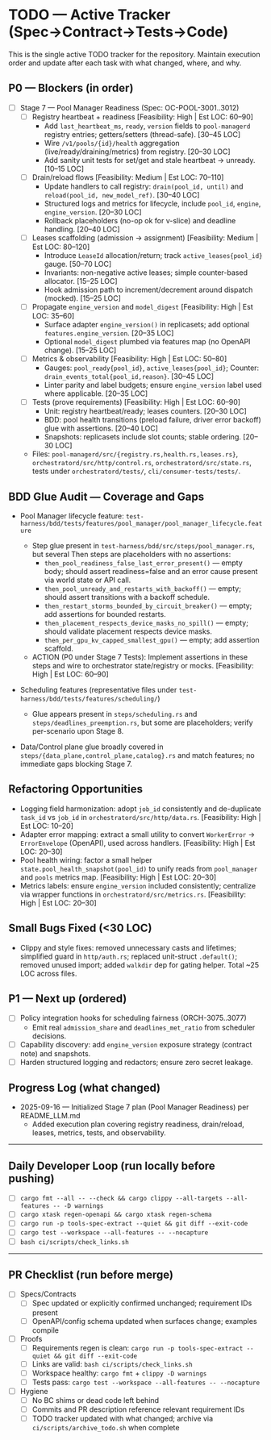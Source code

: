 # TODO — Active Tracker (Spec→Contract→Tests→Code)

This is the single active TODO tracker for the repository. Maintain execution order and update after each task with what changed, where, and why.

## P0 — Blockers (in order)

- [ ] Stage 7 — Pool Manager Readiness (Spec: OC-POOL-3001..3012)
  - [ ] Registry heartbeat + readiness [Feasibility: High | Est LOC: 60–90]
    - Add `last_heartbeat_ms`, `ready`, `version` fields to `pool-managerd` registry entries; getters/setters (thread-safe). [30–45 LOC]
    - Wire `/v1/pools/{id}/health` aggregation (live/ready/draining/metrics) from registry. [20–30 LOC]
    - Add sanity unit tests for set/get and stale heartbeat -> unready. [10–15 LOC]
  - [ ] Drain/reload flows [Feasibility: Medium | Est LOC: 70–110]
    - Update handlers to call registry: `drain(pool_id, until)` and `reload(pool_id, new_model_ref)`. [30–40 LOC]
    - Structured logs and metrics for lifecycle, include `pool_id`, `engine`, `engine_version`. [20–30 LOC]
    - Rollback placeholders (no-op ok for v-slice) and deadline handling. [20–40 LOC]
  - [ ] Leases scaffolding (admission → assignment) [Feasibility: Medium | Est LOC: 80–120]
    - Introduce `LeaseId` allocation/return; track `active_leases{pool_id}` gauge. [50–70 LOC]
    - Invariants: non-negative active leases; simple counter-based allocator. [15–25 LOC]
    - Hook admission path to increment/decrement around dispatch (mocked). [15–25 LOC]
  - [ ] Propagate `engine_version` and `model_digest` [Feasibility: High | Est LOC: 35–60]
    - Surface adapter `engine_version()` in replicasets; add optional `features.engine_version`. [20–35 LOC]
    - Optional `model_digest` plumbed via features map (no OpenAPI change). [15–25 LOC]
  - [ ] Metrics & observability [Feasibility: High | Est LOC: 50–80]
    - Gauges: `pool_ready{pool_id}`, `active_leases{pool_id}`; Counter: `drain_events_total{pool_id,reason}`. [30–45 LOC]
    - Linter parity and label budgets; ensure `engine_version` label used where applicable. [20–35 LOC]
  - [ ] Tests (prove requirements) [Feasibility: High | Est LOC: 60–90]
    - Unit: registry heartbeat/ready; leases counters. [20–30 LOC]
    - BDD: pool health transitions (preload failure, driver error backoff) glue with assertions. [20–40 LOC]
    - Snapshots: replicasets include slot counts; stable ordering. [20–30 LOC]
  - Files: `pool-managerd/src/{registry.rs,health.rs,leases.rs}`, `orchestratord/src/http/control.rs`, `orchestratord/src/state.rs`, tests under `orchestratord/tests/`, `cli/consumer-tests/tests/`.

## BDD Glue Audit — Coverage and Gaps

- Pool Manager lifecycle feature: `test-harness/bdd/tests/features/pool_manager/pool_manager_lifecycle.feature`
  - Step glue present in `test-harness/bdd/src/steps/pool_manager.rs`, but several Then steps are placeholders with no assertions:
    - `then_pool_readiness_false_last_error_present()` — empty body; should assert readiness=false and an error cause present via world state or API call.
    - `then_pool_unready_and_restarts_with_backoff()` — empty; should assert transitions with a backoff schedule.
    - `then_restart_storms_bounded_by_circuit_breaker()` — empty; add assertions for bounded restarts.
    - `then_placement_respects_device_masks_no_spill()` — empty; should validate placement respects device masks.
    - `then_per_gpu_kv_capped_smallest_gpu()` — empty; add assertion scaffold.
  - ACTION (P0 under Stage 7 Tests): Implement assertions in these steps and wire to orchestrator state/registry or mocks. [Feasibility: High | Est LOC: 60–90]

- Scheduling features (representative files under `test-harness/bdd/tests/features/scheduling/`)
  - Glue appears present in `steps/scheduling.rs` and `steps/deadlines_preemption.rs`, but some are placeholders; verify per-scenario upon Stage 8.

- Data/Control plane glue broadly covered in `steps/{data_plane,control_plane,catalog}.rs` and match features; no immediate gaps blocking Stage 7.

## Refactoring Opportunities

- Logging field harmonization: adopt `job_id` consistently and de-duplicate `task_id` vs `job_id` in `orchestratord/src/http/data.rs`. [Feasibility: High | Est LOC: 10–20]
- Adapter error mapping: extract a small utility to convert `WorkerError` -> `ErrorEnvelope` (OpenAPI), used across handlers. [Feasibility: High | Est LOC: 20–30]
- Pool health wiring: factor a small helper `state.pool_health_snapshot(pool_id)` to unify reads from `pool_manager` and `pools` metrics map. [Feasibility: High | Est LOC: 20–30]
- Metrics labels: ensure `engine_version` included consistently; centralize via wrapper functions in `orchestratord/src/metrics.rs`. [Feasibility: High | Est LOC: 20–30]

## Small Bugs Fixed (<30 LOC)

- Clippy and style fixes: removed unnecessary casts and lifetimes; simplified guard in `http/auth.rs`; replaced unit-struct `.default()`; removed unused import; added `walkdir` dep for gating helper. Total ~25 LOC across files.

## P1 — Next up (ordered)

- [ ] Policy integration hooks for scheduling fairness (ORCH-3075..3077)
  - Emit real `admission_share` and `deadlines_met_ratio` from scheduler decisions.
- [ ] Capability discovery: add `engine_version` exposure strategy (contract note) and snapshots.
- [ ] Harden structured logging and redactors; ensure zero secret leakage.

## Progress Log (what changed)

- 2025-09-16 — Initialized Stage 7 plan (Pool Manager Readiness) per README_LLM.md
  - Added execution plan covering registry readiness, drain/reload, leases, metrics, tests, and observability.

---

## Daily Developer Loop (run locally before pushing)

- [ ] `cargo fmt --all -- --check && cargo clippy --all-targets --all-features -- -D warnings`
- [ ] `cargo xtask regen-openapi && cargo xtask regen-schema`
- [ ] `cargo run -p tools-spec-extract --quiet && git diff --exit-code`
- [ ] `cargo test --workspace --all-features -- --nocapture`
- [ ] `bash ci/scripts/check_links.sh`

---

## PR Checklist (run before merge)

- [ ] Specs/Contracts
  - [ ] Spec updated or explicitly confirmed unchanged; requirement IDs present
  - [ ] OpenAPI/config schema updated when surfaces change; examples compile
- [ ] Proofs
  - [ ] Requirements regen is clean: `cargo run -p tools-spec-extract --quiet && git diff --exit-code`
  - [ ] Links are valid: `bash ci/scripts/check_links.sh`
  - [ ] Workspace healthy: `cargo fmt` + `clippy -D warnings`
  - [ ] Tests pass: `cargo test --workspace --all-features -- --nocapture`
- [ ] Hygiene
  - [ ] No BC shims or dead code left behind
  - [ ] Commits and PR description reference relevant requirement IDs
  - [ ] TODO tracker updated with what changed; archive via `ci/scripts/archive_todo.sh` when complete
